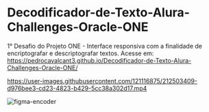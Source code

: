 # Decodificador-de-Texto-Alura-Challenges-Oracle-ONE
1° Desafio do Projeto ONE - Interface responsiva com a finalidade de encriptografar e descriptografar textos.
Acesse em: https://pedrocavalcant3.github.io/Decodificador-de-Texto-Alura-Challenges-Oracle-ONE/


https://user-images.githubusercontent.com/121116875/212503409-d976bee3-cd23-4823-b429-5cc38a302d17.mp4






















![figma-encoder](https://user-images.githubusercontent.com/121116875/212503440-317fca3b-3db6-4355-921c-5a2a0c35751e.png)
